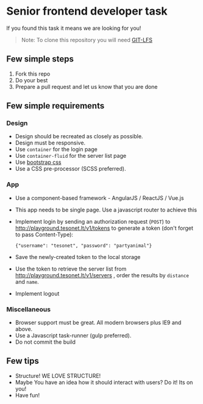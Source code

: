 # Senior frontend developer task

If you found this task it means we are looking for you!

> Note: To clone this repository you will need [GIT-LFS](https://git-lfs.github.com/)

## Few simple steps

1. Fork this repo
2. Do your best
3. Prepare a pull request and let us know that you are done

## Few simple requirements
### Design
* Design should be recreated as closely as possible.
* Design must be responsive. 
* Use `container` for the login page
* Use `container-fluid` for the server list page
* Use [bootstrap css](http://getbootstrap.com/css/)
* Use a CSS pre-processor (SCSS preferred).

### App
* Use a component-based framework - AngularJS / ReactJS / Vue.js
* This app needs to be single page. Use a javascript router to achieve this
* Implement login by sending an authorization request (`POST`) to http://playground.tesonet.lt/v1/tokens to generate a token (don't forget to pass Content-Type):

    ```
    {"username": "tesonet", "password": "partyanimal"}
    ```

* Save the newly-created token to the local storage
* Use the token to retrieve the server list from http://playground.tesonet.lt/v1/servers , order the results by `distance` and `name`.
* Implement logout

### Miscellaneous
* Browser support must be great. All modern browsers plus IE9 and above.
* Use a Javascript task-runner (gulp preferred).
* Do not commit the build

## Few tips
* Structure! WE LOVE STRUCTURE!
* Maybe You have an idea how it should interact with users? Do it! Its on you!
* Have fun!
